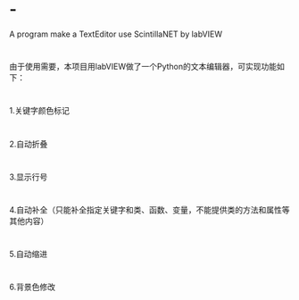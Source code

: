 # -
A program make a TextEditor use ScintillaNET by labVIEW
# 
由于使用需要，本项目用labVIEW做了一个Python的文本编辑器，可实现功能如下：
# 
1.关键字颜色标记
# 
2.自动折叠
# 
3.显示行号
# 
4.自动补全（只能补全指定关键字和类、函数、变量，不能提供类的方法和属性等其他内容）
# 
5.自动缩进
# 
6.背景色修改
